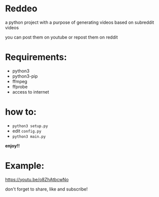 # Reddeo

a python project with a purpose of generating videos based on subreddit videos

you can post them on youtube or repost them on reddit


# Requirements:
- python3
- python3-pip
- ffmpeg
- ffprobe
- access to internet

# how to:
- `python3 setup.py`
- edit `config.py`
- `python3 main.py`

**enjoy!!**

# Example:

https://youtu.be/o8ZhAtbcwNo

don't forget to share, like and subscribe! 
